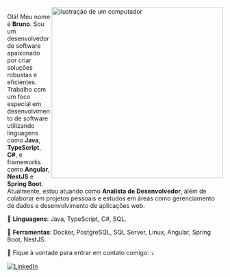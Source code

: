 <img src="https://raw.githubusercontent.com/MicaelliMedeiros/micaellimedeiros/master/image/computer-illustration.png" alt="ilustração de um computador" style="min-width: 400px; max-width: 400px; width: 400px;" align="right">

<p align="left"> 
  Olá! Meu nome é <strong>Bruno</strong>. Sou um desenvolvedor de software apaixonado por criar soluções robustas e eficientes. Trabalho com um foco especial em desenvolvimento de software utilizando linguagens como <strong>Java</strong>, <strong>TypeScript</strong>, <strong>C#</strong>, e frameworks como <strong>Angular</strong>, <strong>NestJS</strong> e  <strong>Spring Boot</strong>.<br>
  Atualmente, estou atuando como <strong>Analista de Desenvolvedor</strong>, além de colaborar em projetos pessoais e estudos em áreas como gerenciamento de dados e desenvolvimento de aplicações web.
</p>

<p align="left">
  🧰 <strong>Linguagens</strong>: Java, TypeScript, C#, SQL.
</p>

<p align="left">
  💼 <strong>Ferramentas</strong>: Docker, PostgreSQL, SQL Server, Linux, Angular, Spring Boot, NestJS.
</p>

<p align="left">
  💌 Fique à vontade para entrar em contato comigo: ⤵️
</p>

<p align="left">
  <a href="https://www.linkedin.com/in/bsilva256" title="LinkedIn">
    <img src="https://img.shields.io/badge/-Linkedin-0e76a8?style=flat-square&logo=Linkedin&logoColor=white&link=https://www.linkedin.com/in/bsilva256" alt="LinkedIn"/>
  </a>
</p>

